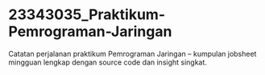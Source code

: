 # 23343035_Praktikum-Pemrograman-Jaringan
Catatan perjalanan praktikum Pemrograman Jaringan – kumpulan jobsheet mingguan lengkap dengan source code dan insight singkat.
